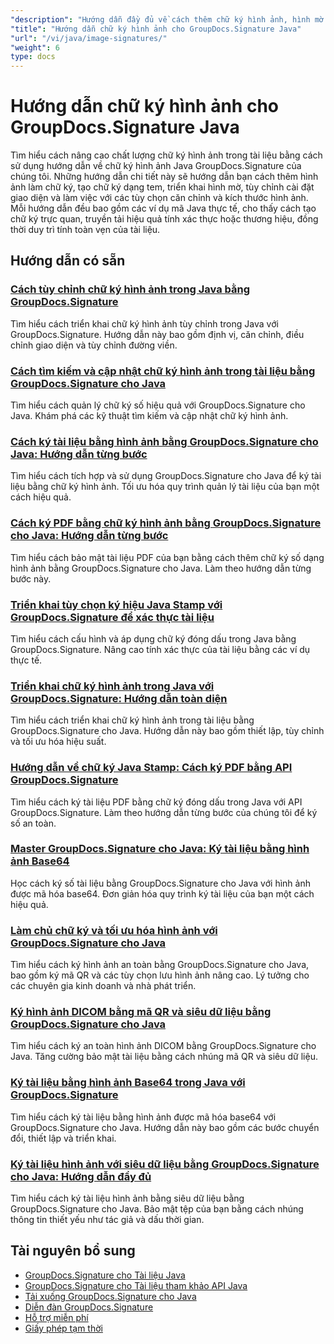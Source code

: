 ```yaml
---
"description": "Hướng dẫn đầy đủ về cách thêm chữ ký hình ảnh, hình mờ và tem vào tài liệu bằng GroupDocs.Signature cho Java."
"title": "Hướng dẫn chữ ký hình ảnh cho GroupDocs.Signature Java"
"url": "/vi/java/image-signatures/"
"weight": 6
type: docs
---
```

# Hướng dẫn chữ ký hình ảnh cho GroupDocs.Signature Java

Tìm hiểu cách nâng cao chất lượng chữ ký hình ảnh trong tài liệu bằng cách sử dụng hướng dẫn về chữ ký hình ảnh Java GroupDocs.Signature của chúng tôi. Những hướng dẫn chi tiết này sẽ hướng dẫn bạn cách thêm hình ảnh làm chữ ký, tạo chữ ký dạng tem, triển khai hình mờ, tùy chỉnh cài đặt giao diện và làm việc với các tùy chọn căn chỉnh và kích thước hình ảnh. Mỗi hướng dẫn đều bao gồm các ví dụ mã Java thực tế, cho thấy cách tạo chữ ký trực quan, truyền tải hiệu quả tính xác thực hoặc thương hiệu, đồng thời duy trì tính toàn vẹn của tài liệu.

## Hướng dẫn có sẵn

### [Cách tùy chỉnh chữ ký hình ảnh trong Java bằng GroupDocs.Signature](./customize-image-signatures-java-groupdocs-signature/)
Tìm hiểu cách triển khai chữ ký hình ảnh tùy chỉnh trong Java với GroupDocs.Signature. Hướng dẫn này bao gồm định vị, căn chỉnh, điều chỉnh giao diện và tùy chỉnh đường viền.

### [Cách tìm kiếm và cập nhật chữ ký hình ảnh trong tài liệu bằng GroupDocs.Signature cho Java](./groupdocs-signature-java-image-signatures/)
Tìm hiểu cách quản lý chữ ký số hiệu quả với GroupDocs.Signature cho Java. Khám phá các kỹ thuật tìm kiếm và cập nhật chữ ký hình ảnh.

### [Cách ký tài liệu bằng hình ảnh bằng GroupDocs.Signature cho Java: Hướng dẫn từng bước](./sign-documents-image-groupdocs-signature-java/)
Tìm hiểu cách tích hợp và sử dụng GroupDocs.Signature cho Java để ký tài liệu bằng chữ ký hình ảnh. Tối ưu hóa quy trình quản lý tài liệu của bạn một cách hiệu quả.

### [Cách ký PDF bằng chữ ký hình ảnh bằng GroupDocs.Signature cho Java: Hướng dẫn từng bước](./sign-pdf-image-signature-groupdocs-java/)
Tìm hiểu cách bảo mật tài liệu PDF của bạn bằng cách thêm chữ ký số dạng hình ảnh bằng GroupDocs.Signature cho Java. Làm theo hướng dẫn từng bước này.

### [Triển khai tùy chọn ký hiệu Java Stamp với GroupDocs.Signature để xác thực tài liệu](./implement-java-stamp-sign-options-groupdocs-signature/)
Tìm hiểu cách cấu hình và áp dụng chữ ký đóng dấu trong Java bằng GroupDocs.Signature. Nâng cao tính xác thực của tài liệu bằng các ví dụ thực tế.

### [Triển khai chữ ký hình ảnh trong Java với GroupDocs.Signature: Hướng dẫn toàn diện](./mastering-image-signatures-java-groupdocs/)
Tìm hiểu cách triển khai chữ ký hình ảnh trong tài liệu bằng GroupDocs.Signature cho Java. Hướng dẫn này bao gồm thiết lập, tùy chỉnh và tối ưu hóa hiệu suất.

### [Hướng dẫn về chữ ký Java Stamp: Cách ký PDF bằng API GroupDocs.Signature](./java-groupdocs-signature-stamp-tutorial/)
Tìm hiểu cách ký tài liệu PDF bằng chữ ký đóng dấu trong Java với API GroupDocs.Signature. Làm theo hướng dẫn từng bước của chúng tôi để ký số an toàn.

### [Master GroupDocs.Signature cho Java: Ký tài liệu bằng hình ảnh Base64](./groupdocs-signature-java-base64-image/)
Học cách ký số tài liệu bằng GroupDocs.Signature cho Java với hình ảnh được mã hóa base64. Đơn giản hóa quy trình ký tài liệu của bạn một cách hiệu quả.

### [Làm chủ chữ ký và tối ưu hóa hình ảnh với GroupDocs.Signature cho Java](./groupdocs-signature-java-image-optimization/)
Tìm hiểu cách ký hình ảnh an toàn bằng GroupDocs.Signature cho Java, bao gồm ký mã QR và các tùy chọn lưu hình ảnh nâng cao. Lý tưởng cho các chuyên gia kinh doanh và nhà phát triển.

### [Ký hình ảnh DICOM bằng mã QR và siêu dữ liệu bằng GroupDocs.Signature cho Java](./sign-dicom-images-groupdocs-signature-java/)
Tìm hiểu cách ký an toàn hình ảnh DICOM bằng GroupDocs.Signature cho Java. Tăng cường bảo mật tài liệu bằng cách nhúng mã QR và siêu dữ liệu.

### [Ký tài liệu bằng hình ảnh Base64 trong Java với GroupDocs.Signature](./sign-document-base64-image-groupdocs-signature-java/)
Tìm hiểu cách ký tài liệu bằng hình ảnh được mã hóa base64 với GroupDocs.Signature cho Java. Hướng dẫn này bao gồm các bước chuyển đổi, thiết lập và triển khai.

### [Ký tài liệu hình ảnh với siêu dữ liệu bằng GroupDocs.Signature cho Java: Hướng dẫn đầy đủ](./sign-image-documents-metadata-groupdocs-signature-java/)
Tìm hiểu cách ký tài liệu hình ảnh bằng siêu dữ liệu bằng GroupDocs.Signature cho Java. Bảo mật tệp của bạn bằng cách nhúng thông tin thiết yếu như tác giả và dấu thời gian.

## Tài nguyên bổ sung

- [GroupDocs.Signature cho Tài liệu Java](https://docs.groupdocs.com/signature/java/)
- [GroupDocs.Signature cho Tài liệu tham khảo API Java](https://reference.groupdocs.com/signature/java/)
- [Tải xuống GroupDocs.Signature cho Java](https://releases.groupdocs.com/signature/java/)
- [Diễn đàn GroupDocs.Signature](https://forum.groupdocs.com/c/signature)
- [Hỗ trợ miễn phí](https://forum.groupdocs.com/)
- [Giấy phép tạm thời](https://purchase.groupdocs.com/temporary-license/)